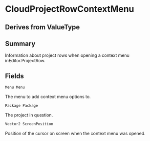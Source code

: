 # CloudProjectRowContextMenu

## Derives from ValueType

## Summary

Information about project rows when opening a context menu inEditor.ProjectRow.
## Fields

```c#
Menu Menu
```
The menu to add context menu options to.
```c#
Package Package
```
The project in question.
```c#
Vector2 ScreenPosition
```
Position of the cursor on screen when the context menu was opened.
